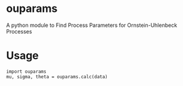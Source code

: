 # ouparams
A python module to Find Process Parameters for Ornstein-Uhlenbeck Processes

# Usage
```
import ouparams
mu, sigma, theta = ouparams.calc(data)
```
